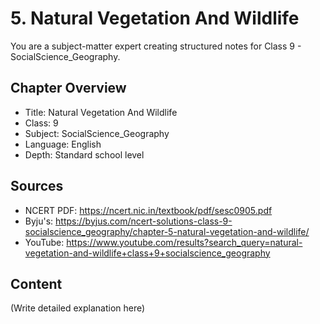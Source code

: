 # 5. Natural Vegetation And Wildlife

You are a subject-matter expert creating structured notes for Class 9 - SocialScience_Geography.

## Chapter Overview
- Title: Natural Vegetation And Wildlife
- Class: 9
- Subject: SocialScience_Geography
- Language: English
- Depth: Standard school level

## Sources
- NCERT PDF: https://ncert.nic.in/textbook/pdf/sesc0905.pdf
- Byju's: https://byjus.com/ncert-solutions-class-9-socialscience_geography/chapter-5-natural-vegetation-and-wildlife/
- YouTube: https://www.youtube.com/results?search_query=natural-vegetation-and-wildlife+class+9+socialscience_geography

## Content
(Write detailed explanation here)

